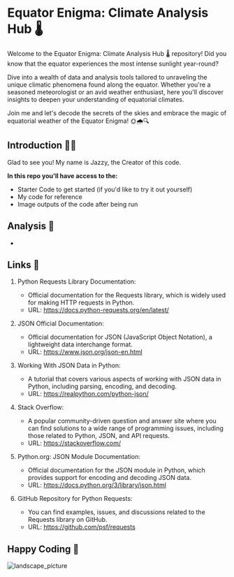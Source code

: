 # Equator Enigma: Climate Analysis Hub 🌡️ 

Welcome to the Equator Enigma: Climate Analysis Hub 🌡️ repository! Did you know that the equator experiences the most intense sunlight year-round? 

Dive into a wealth of data and analysis tools tailored to unraveling the unique climatic phenomena found along the equator. Whether you're a seasoned meteorologist or an avid weather enthusiast, here you'll discover insights to deepen your understanding of equatorial climates. 

Join me and let's decode the secrets of the skies and embrace the magic of equatorial weather of the Equator Enigma! 🌞🌧️🔍


## Introduction 👩‍💻

Glad to see you! My name is Jazzy, the Creator of this code. 

**In this repo you'll have access to the:**
  - Starter Code to get started (if you'd like to try it out yourself)
  - My code for reference
  - Image outputs of the code after being run

## Analysis 📑
- 

## Links 🔗
1. Python Requests Library Documentation:
    - Official documentation for the Requests library, which is widely used for making HTTP requests in Python.
    - URL: https://docs.python-requests.org/en/latest/

2. JSON Official Documentation:
   - Official documentation for JSON (JavaScript Object Notation), a lightweight data interchange format.
   - URL: https://www.json.org/json-en.html

3. Working With JSON Data in Python:
    - A tutorial that covers various aspects of working with JSON data in Python, including parsing, encoding, and decoding.
    - URL: https://realpython.com/python-json/

4. Stack Overflow:
    - A popular community-driven question and answer site where you can find solutions to a wide range of programming issues, including those related to Python, JSON, and API requests.
    - URL: https://stackoverflow.com/

5. Python.org: JSON Module Documentation:
    - Official documentation for the JSON module in Python, which provides support for encoding and decoding JSON data.
    - URL: https://docs.python.org/3/library/json.html

6. GitHub Repository for Python Requests:
    - You can find examples, issues, and discussions related to the Requests library on GitHub.
    - URL: https://github.com/psf/requests


## Happy Coding 🎉
![landscape_picture](https://images.unsplash.com/photo-1556304257-81daf0ca37f4?q=80&w=800&auto=format&fit=crop&ixlib=rb-4.0.3&ixid=M3wxMjA3fDB8MHxwaG90by1wYWdlfHx8fGVufDB8fHx8fA%3D%3D)
